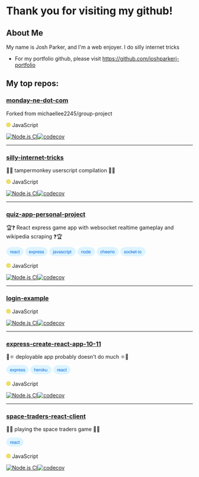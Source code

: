 # Thank you for visiting my github!

## About Me

My name is Josh Parker, and I'm a web enjoyer. I do silly internet tricks

- For my portfolio github, please visit https://github.com/joshparkerj-portfolio

## My top repos:

### [monday-ne-dot-com](https://github.com/joshparkerj/monday-ne-dot-com)

Forked from michaellee2245/group-project

<img src="assets/javascript-language-color.svg" height=12 width=12> JavaScript

[![Node.js CI](https://github.com/joshparkerj/monday-ne-dot-com/actions/workflows/node.js.yml/badge.svg)](https://github.com/joshparkerj/monday-ne-dot-com/actions/workflows/node.js.yml)[![codecov](https://codecov.io/gh/joshparkerj/monday-ne-dot-com/branch/master/graph/badge.svg?token=77EIG4ZNCM)](https://codecov.io/gh/joshparkerj/monday-ne-dot-com)

---

### [silly-internet-tricks](https://github.com/joshparkerj/silly-internet-tricks)

🔧🐒 tampermonkey userscript compilation 🐒🔧

<img src="assets/javascript-language-color.svg" height=12 width=12> JavaScript

[![Node.js CI](https://github.com/joshparkerj/silly-internet-tricks/actions/workflows/node.js.yml/badge.svg)](https://github.com/joshparkerj/silly-internet-tricks/actions/workflows/node.js.yml)[![codecov](https://codecov.io/gh/joshparkerj/silly-internet-tricks/branch/main/graph/badge.svg?token=LGM9K6O97R)](https://codecov.io/gh/joshparkerj/silly-internet-tricks)

---

### [quiz-app-personal-project](https://github.com/joshparkerj/quiz-app-personal-project)

🏆❓ React express game app with websocket realtime gameplay and wikipedia scraping ❓🏆

[<img src="assets/react-tag.svg" alt="react" height=25 width=47>](https://github.com/topics/react)
[<img src="assets/express-tag.svg" alt="express" height=25 width=61>](https://github.com/topics/express)
[<img src="assets/javascript-tag.svg" alt="javascript" height=25 width=72>](https://github.com/topics/javascript)
[<img src="assets/node-tag.svg" alt="node" height=25 width=48>](https://github.com/topics/node)
[<img src="assets/cheerio-tag.svg" alt="cheerio" height=25 width=60>](https://github.com/topics/cheerio)
[<img src="assets/socket-io-tag.svg" alt="socket-io" height=25 width=69>](https://github.com/topics/socket-io)

<img src="assets/javascript-language-color.svg" height=12 width=12> JavaScript

[![Node.js CI](https://github.com/joshparkerj/quiz-app-personal-project/actions/workflows/node.js.yml/badge.svg)](https://github.com/joshparkerj/quiz-app-personal-project/actions/workflows/node.js.yml)[![codecov](https://codecov.io/gh/joshparkerj/quiz-app-personal-project/branch/master/graph/badge.svg?token=ONJ9XRJZ7B)](https://codecov.io/gh/joshparkerj/quiz-app-personal-project)

---

### [login-example](https://github.com/joshparkerj/login-example)

<img src="assets/javascript-language-color.svg" height=12 width=12> JavaScript

[![Node.js CI](https://github.com/joshparkerj/login-example/actions/workflows/node.js.yml/badge.svg)](https://github.com/joshparkerj/login-example/actions/workflows/node.js.yml)[![codecov](https://codecov.io/gh/joshparkerj/login-example/branch/master/graph/badge.svg?token=TZBJ4P52A9)](https://codecov.io/gh/joshparkerj/login-example)

---

### [express-create-react-app-10-11](https://github.com/joshparkerj/express-create-react-app-10-11)

🚄⚛️ deployable app probably doesn't do much ⚛️🚄

[<img src="assets/express-tag.svg" alt="express" height=25 width=61>](https://github.com/topics/express)
[<img src="assets/heroku-tag.svg" alt="heroku" height=25 width=58>](https://github.com/topics/heroku)
[<img src="assets/react-tag.svg" alt="react" height=25 width=47>](https://github.com/topics/react)

<img src="assets/javascript-language-color.svg" height=12 width=12> JavaScript

[![Node.js CI](https://github.com/joshparkerj/express-create-react-app-10-11/actions/workflows/node.js.yml/badge.svg)](https://github.com/joshparkerj/express-create-react-app-10-11/actions/workflows/node.js.yml)[![codecov](https://codecov.io/gh/joshparkerj/express-create-react-app-10-11/branch/master/graph/badge.svg?token=G6CYINWGJ0)](https://codecov.io/gh/joshparkerj/express-create-react-app-10-11)

---

### [space-traders-react-client](https://github.com/joshparkerj/space-traders-react-client)

👾🚀 playing the space traders game 🚀👾

[<img src="assets/react-tag.svg" alt="react" height=25 width=47>](https://github.com/topics/react)

<img src="assets/javascript-language-color.svg" height=12 width=12> JavaScript

[![Node.js CI](https://github.com/joshparkerj/space-traders-react-client/actions/workflows/node.js.yml/badge.svg)](https://github.com/joshparkerj/space-traders-react-client/actions/workflows/node.js.yml)[![codecov](https://codecov.io/gh/joshparkerj/space-traders-react-client/branch/main/graph/badge.svg?token=OG306I3WXQ)](https://codecov.io/gh/joshparkerj/space-traders-react-client)
